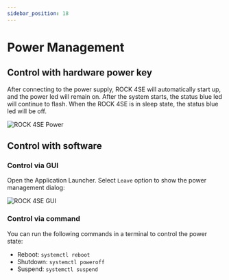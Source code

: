 ```yaml
---
sidebar_position: 18
---
```


# Power Management

## Control with hardware power key

After connecting to the power supply, ROCK 4SE will automatically start up, and the power led will remain on. After the system starts, the status blue led will continue to flash. When the ROCK 4SE is in sleep state, the status blue led will be off.

![ROCK 4SE Power](/img/rock4/4se/rock4se-power.webp)

## Control with software

### Control via GUI

Open the Application Launcher. Select `Leave` option to show the power management dialog:

![ROCK 4SE GUI](/img/rock5a/rock5a-GUI-leave.webp)

### Control via command

You can run the following commands in a terminal to control the power state:

- Reboot: `systemctl reboot`
- Shutdown: `systemctl poweroff`
- Suspend: `systemctl suspend`
